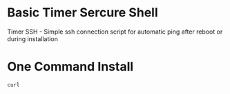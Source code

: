 # Basic Timer Sercure Shell
Timer SSH - Simple ssh connection script for automatic ping after reboot or during installation
# One Command Install
```
curl 
```
